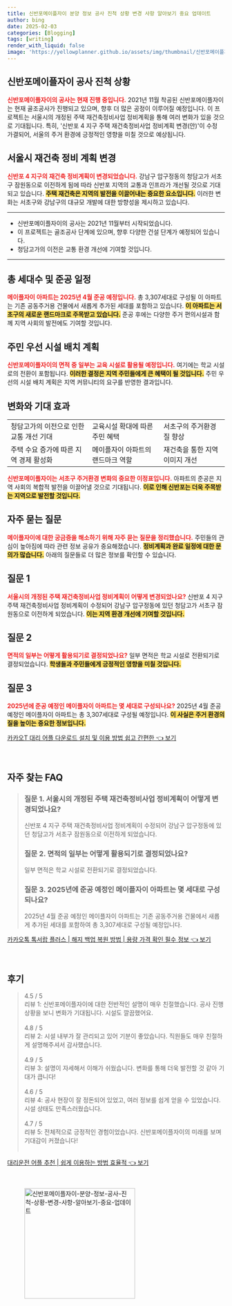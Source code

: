 ```yaml
---
title: 신반포메이플자이 분양 정보 공사 진척 상황 변경 사항 알아보기 중요 업데이트
author: bing
date: 2025-02-03
categories: [Blogging]
tags: [writing]
render_with_liquid: false
image: 'https://yellowplanner.github.io/assets/img/thumbnail/신반포메이플자이-분양-정보-공사-진척-상황-변경-사항-알아보기-중요-업데이트.webp'
---
```



<h2 id='신반포메이플자이_공사진척상황'>신반포메이플자이 공사 진척 상황</h2>

<p><b><span style="color: #ee2323;">신반포메이플자이의 공사는 현재 진행 중입니다.</span></b> 2021년 11월 착공된 신반포메이플자이는 현재 골조공사가 진행되고 있으며, 향후 더 많은 공정이 이루어질 예정입니다. 이 프로젝트는 서울시의 개정된 주택 재건축정비사업 정비계획을 통해 여러 변화가 있을 것으로 기대됩니다. 특히, '신반포 4 지구 주택 재건축정비사업 정비계획 변경(안)'이 수정 가결되어, 서울의 주거 환경에 긍정적인 영향을 미칠 것으로 예상됩니다.</p>

<h2 id='서울시_재건축정비계획_변경'>서울시 재건축 정비 계획 변경</h2>

<p><b><span style="color: #ee2323;">신반포 4 지구의 재건축 정비계획이 변경되었습니다.</span></b> 강남구 압구정동의 청담고가 서초구 잠원동으로 이전하게 됨에 따라 신반포 지역의 교통과 인프라가 개선될 것으로 기대되고 있습니다. <b><span style="background-color: #ffe066;">주택 재건축은 지역의 발전을 이끌어내는 중요한 요소입니다.</span></b> 이러한 변화는 서초구와 강남구의 대규모 개발에 대한 방향성을 제시하고 있습니다.</p>

<hr />

<ul>
    <li>신반포메이플자이의 공사는 2021년 11월부터 시작되었습니다.</li>
    <li>이 프로젝트는 골조공사 단계에 있으며, 향후 다양한 건설 단계가 예정되어 있습니다.</li>
    <li>청담고가의 이전은 교통 환경 개선에 기여할 것입니다.</li>
</ul>

<hr />

<h2 id='총세대수_및_준공일정'>총 세대수 및 준공 일정</h2>

<p><b><span style="color: #ee2323;">메이플자이 아파트는 2025년 4월 준공 예정입니다.</span></b> 총 3,307세대로 구성될 이 아파트는 기존 공동주거용 건물에서 새롭게 추가된 세대를 포함하고 있습니다. <b><span style="background-color: #ffe066;">이 아파트는 서초구의 새로운 랜드마크로 주목받고 있습니다.</span></b> 준공 후에는 다양한 주거 편의시설과 함께 지역 사회의 발전에도 기여할 것입니다.</p>

<h2 id='주민우선_시설배치계획'>주민 우선 시설 배치 계획</h2>

<p><b><span style="color: #ee2323;">신반포메이플자이의 면적 중 일부는 교육 시설로 활용될 예정입니다.</span></b> 여기에는 학교 시설로의 전환이 포함됩니다. <b><span style="background-color: #ffe066;">이러한 결정은 지역 주민들에게 큰 혜택이 될 것입니다.</span></b> 주민 우선의 시설 배치 계획은 지역 커뮤니티의 요구를 반영한 결과입니다.</p>

<h2 id='변화와_기대효과'>변화와 기대 효과</h2>

<table>
    <tr>
        <td>청담고가의 이전으로 인한 교통 개선 기대</td>
        <td>교육시설 확대에 따른 주민 혜택</td>
        <td>서초구의 주거환경 질 향상</td>
    </tr>
    <tr>
        <td>주택 수요 증가에 따른 지역 경제 활성화</td>
        <td>메이플자이 아파트의 랜드마크 역할</td>
        <td>재건축을 통한 지역 이미지 개선</td>
    </tr>
</table>

<p><b><span style="color: #ee2323;">신반포메이플자이는 서초구 주거환경 변화의 중요한 이정표입니다.</span></b> 아파트의 준공은 지역 사회의 복합적 발전을 이끌어낼 것으로 기대됩니다. <b><span style="background-color: #ffe066;">이로 인해 신반포는 더욱 주목받는 지역으로 발전할 것입니다.</span></b></p>

<h2 id='자주_묻는_질문'>자주 묻는 질문</h2>

<p><b><span style="color: #ee2323;">메이플자이에 대한 궁금증을 해소하기 위해 자주 묻는 질문을 정리했습니다.</span></b> 주민들의 관심이 높아짐에 따라 관련 정보 공유가 중요해졌습니다. <b><span style="background-color: #ffe066;">정비계획과 완료 일정에 대한 문의가 많습니다.</span></b> 아래의 질문들로 더 많은 정보를 확인할 수 있습니다.</p>

<h2 id='질문1'>질문 1</h2>

<p><b><span style="color: #ee2323;">서울시의 개정된 주택 재건축정비사업 정비계획이 어떻게 변경되었나요?</span></b> 신반포 4 지구 주택 재건축정비사업 정비계획이 수정되어 강남구 압구정동에 있던 청담고가 서초구 잠원동으로 이전하게 되었습니다. <b><span style="background-color: #ffe066;">이는 지역 환경 개선에 기여할 것입니다.</span></b></p>

<h2 id='질문2'>질문 2</h2>

<p><b><span style="color: #ee2323;">면적의 일부는 어떻게 활용되기로 결정되었나요?</span></b> 일부 면적은 학교 시설로 전환되기로 결정되었습니다. <b><span style="background-color: #ffe066;">학생들과 주민들에게 긍정적인 영향을 미칠 것입니다.</span></b></p>

<h2 id='질문3'>질문 3</h2>

<p><b><span style="color: #ee2323;">2025년에 준공 예정인 메이플자이 아파트는 몇 세대로 구성되나요?</span></b> 2025년 4월 준공 예정인 메이플자이 아파트는 총 3,307세대로 구성될 예정입니다. <b><span style="background-color: #ffe066;">이 사실은 주거 환경의 질을 높이는 중요한 정보입니다.</span></b></p>


<p><a class="click-button" title="카카오T 대리 어플 다운로드 설치 및 이용 방법 쉽고 간편한" href="https://yellowplanner.github.io/posts/%EC%B9%B4%EC%B9%B4%EC%98%A4T-%EB%8C%80%EB%A6%AC-%EC%96%B4%ED%94%8C-%EB%8B%A4%EC%9A%B4%EB%A1%9C%EB%93%9C-%EC%84%A4%EC%B9%98-%EB%B0%8F-%EC%9D%B4%EC%9A%A9-%EB%B0%A9%EB%B2%95-%EC%89%BD%EA%B3%A0-%EA%B0%84%ED%8E%B8%ED%95%9C/" rel="dofollow">카카오T 대리 어플 다운로드 설치 및 이용 방법 쉽고 간편한 👈 보기</a></p><br>
<h2 id='자주_찾는_FAQ'>자주 찾는 FAQ</h2>
<div itemscope="" itemtype="https://schema.org/FAQPage"> 
<blockquote> 
<div itemscope="" itemprop="mainEntity" itemtype="https://schema.org/Question"> 
<h3 itemprop="name">질문 1. 서울시의 개정된 주택 재건축정비사업 정비계획이 어떻게 변경되었나요?</h3> 
<div itemscope="" itemprop="acceptedAnswer" itemtype="https://schema.org/Answer"> 
<span itemprop="text"> 
<p>신반포 4 지구 주택 재건축정비사업 정비계획이 수정되어 강남구 압구정동에 있던 청담고가 서초구 잠원동으로 이전하게 되었습니다.</p> 
</span> 
</div> 
</div> 

<div itemscope="" itemprop="mainEntity" itemtype="https://schema.org/Question"> 
<h3 itemprop="name">질문 2. 면적의 일부는 어떻게 활용되기로 결정되었나요?</h3> 
<div itemscope="" itemprop="acceptedAnswer" itemtype="https://schema.org/Answer"> 
<span itemprop="text"> 
<p>일부 면적은 학교 시설로 전환되기로 결정되었습니다.</p> 
</span> 
</div> 
</div> 

<div itemscope="" itemprop="mainEntity" itemtype="https://schema.org/Question"> 
<h3 itemprop="name">질문 3. 2025년에 준공 예정인 메이플자이 아파트는 몇 세대로 구성되나요?</h3> 
<div itemscope="" itemprop="acceptedAnswer" itemtype="https://schema.org/Answer"> 
<span itemprop="text"> 
<p>2025년 4월 준공 예정인 메이플자이 아파트는 기존 공동주거용 건물에서 새롭게 추가된 세대를 포함하여 총 3,307세대로 구성될 예정입니다.</p> 
</span> 
</div> 
</div> 
</blockquote> 
</div>
<p><a class="click-button" title="카카오톡 톡서랍 플러스 | 해지 백업 복원 방법 | 용량 가격 확인 필수 정보" href="https://yellowplanner.github.io/posts/%EC%B9%B4%EC%B9%B4%EC%98%A4%ED%86%A1-%ED%86%A1%EC%84%9C%EB%9E%8D-%ED%94%8C%EB%9F%AC%EC%8A%A4-%ED%95%B4%EC%A7%80-%EB%B0%B1%EC%97%85-%EB%B3%B5%EC%9B%90-%EB%B0%A9%EB%B2%95-%EC%9A%A9%EB%9F%89-%EA%B0%80%EA%B2%A9-%ED%99%95%EC%9D%B8-%ED%95%84%EC%88%98-%EC%A0%95%EB%B3%B4/" rel="dofollow">카카오톡 톡서랍 플러스 | 해지 백업 복원 방법 | 용량 가격 확인 필수 정보 👈 보기</a></p><br>
<h2 id='후기'>후기</h2>
<div itemscope itemtype="https://schema.org/Product">
  <blockquote>
  <div itemprop="review" itemscope itemtype="https://schema.org/Review">
      <div itemprop="reviewRating" itemscope itemtype="https://schema.org/Rating"> <span itemprop="ratingValue">4.5</span> / <span itemprop="bestRating">5</span> </div>
      <span itemprop="reviewBody">리뷰 1: 신반포메이플자이에 대한 전반적인 설명이 매우 친절했습니다. 공사 진행 상황을 보니 변화가 기대됩니다. 시설도 깔끔했어요.</span>
  </div>
  <br>
  <div itemprop="review" itemscope itemtype="https://schema.org/Review">
      <div itemprop="reviewRating" itemscope itemtype="https://schema.org/Rating"> <span itemprop="ratingValue">4.8</span> / <span itemprop="bestRating">5</span> </div>
      <span itemprop="reviewBody">리뷰 2: 시설 내부가 잘 관리되고 있어 기분이 좋았습니다. 직원들도 매우 친절하게 설명해주셔서 감사했습니다.</span>
  </div>
  <br>
  <div itemprop="review" itemscope itemtype="https://schema.org/Review">
      <div itemprop="reviewRating" itemscope itemtype="https://schema.org/Rating"> <span itemprop="ratingValue">4.9</span> / <span itemprop="bestRating">5</span> </div>
      <span itemprop="reviewBody">리뷰 3: 설명이 자세해서 이해가 쉬웠습니다. 변화를 통해 더욱 발전할 것 같아 기대가 큽니다!</span>
  </div>
  <br>
  <div itemprop="review" itemscope itemtype="https://schema.org/Review">
      <div itemprop="reviewRating" itemscope itemtype="https://schema.org/Rating"> <span itemprop="ratingValue">4.6</span> / <span itemprop="bestRating">5</span> </div>
      <span itemprop="reviewBody">리뷰 4: 공사 현장이 잘 정돈되어 있었고, 여러 정보를 쉽게 얻을 수 있었습니다. 시설 상태도 만족스러웠습니다.</span>
  </div>
  <br>
  <div itemprop="review" itemscope itemtype="https://schema.org/Review">
      <div itemprop="reviewRating" itemscope itemtype="https://schema.org/Rating"> <span itemprop="ratingValue">4.7</span> / <span itemprop="bestRating">5</span> </div>
      <span itemprop="reviewBody">리뷰 5: 전체적으로 긍정적인 경험이었습니다. 신반포메이플자이의 미래를 보며 기대감이 커졌습니다!</span>
  </div>
  <br>
  </blockquote>
</div>
<p><a class="click-button" title="대리운전 어플 추천 | 쉽게 이용하는 방법 효율적" href="https://yellowplanner.github.io/posts/%EB%8C%80%EB%A6%AC%EC%9A%B4%EC%A0%84-%EC%96%B4%ED%94%8C-%EC%B6%94%EC%B2%9C-%EC%89%BD%EA%B2%8C-%EC%9D%B4%EC%9A%A9%ED%95%98%EB%8A%94-%EB%B0%A9%EB%B2%95-%ED%9A%A8%EC%9C%A8%EC%A0%81/" rel="dofollow">대리운전 어플 추천 | 쉽게 이용하는 방법 효율적 👈 보기</a></p><br>
<figure class="image"><img src="https://yellowplanner.github.io/assets/img/thumbnail/신반포메이플자이-분양-정보-공사-진척-상황-변경-사항-알아보기-중요-업데이트.webp" alt="신반포메이플자이-분양-정보-공사-진척-상황-변경-사항-알아보기-중요-업데이트" width="256" height="256"></figure>
